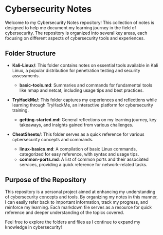 # Cybersecurity Notes

Welcome to my Cybersecurity Notes repository! This collection of notes is designed to help me document my learning journey in the field of cybersecurity. The repository is organized into several key areas, each focusing on different aspects of cybersecurity tools and experiences.

## Folder Structure

- **Kali-Linux/**: This folder contains notes on essential tools available in Kali Linux, a popular distribution for penetration testing and security assessments.
  - **basic-tools.md**: Summaries and commands for fundamental tools like nmap and netcat, including usage tips and best practices.

- **TryHackMe/**: This folder captures my experiences and reflections while learning through TryHackMe, an interactive platform for cybersecurity training.
  - **getting-started.md**: General reflections on my learning journey, key takeaways, and insights gained from various challenges.

- **CheatSheets/**: This folder serves as a quick reference for various cybersecurity concepts and commands.
  - **linux-basics.md**: A compilation of basic Linux commands, categorized for easy reference, with syntax and usage tips.
  - **common-ports.md**: A list of common ports and their associated services, providing a quick reference for network-related tasks.

## Purpose of the Repository

This repository is a personal project aimed at enhancing my understanding of cybersecurity concepts and tools. By organizing my notes in this manner, I can easily refer back to important information, track my progress, and reinforce my learning. Each markdown file serves as a resource for quick reference and deeper understanding of the topics covered.

Feel free to explore the folders and files as I continue to expand my knowledge in cybersecurity!
